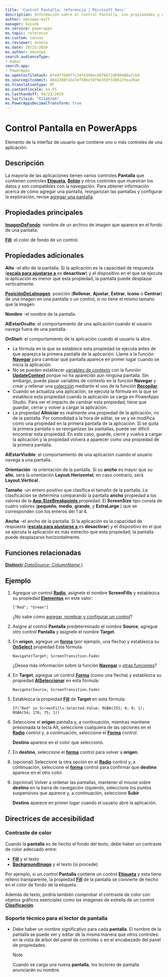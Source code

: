 ```yaml
---
title: 'Control Pantalla: referencia | Microsoft Docs'
description: Información sobre el control Pantalla, con propiedades y ejemplos
author: emcoope-msft
manager: kvivek
ms.service: powerapps
ms.topic: reference
ms.custom: canvas
ms.reviewer: anneta
ms.date: 10/25/2016
ms.author: emcoope
search.audienceType:
- maker
search.app:
- PowerApps
ms.openlocfilehash: 6fedff6d6ffc34fe390ec6978672d699480a7cb9
ms.sourcegitcommit: 4042388fa5e7ef50bc59f9e35df330613fea29ae
ms.translationtype: MT
ms.contentlocale: es-ES
ms.lasthandoff: 04/23/2019
ms.locfileid: "61548740"
ms.PowerAppsDecimalTransform: true
---
```

# <a name="screen-control-in-powerapps"></a>Control Pantalla en PowerApps

Elemento de la interfaz de usuario que contiene uno o más controles de una aplicación.

## <a name="description"></a>Descripción

La mayoría de las aplicaciones tienen varios controles **Pantalla** que contienen controles **[Etiqueta](control-text-box.md)**, **[Botón](control-button.md)** y otros controles que muestran los datos y son compatibles con la navegación. Para obtener información acerca de cómo agregar una pantalla, reorganizan las pantallas y configurar la exploración, revise [agregar una pantalla](../add-screen-context-variables.md).

## <a name="key-properties"></a>Propiedades principales

**[ImagenDeFondo](properties-visual.md)**: nombre de un archivo de imagen que aparece en el fondo de una pantalla.

**[Fill](properties-color-border.md)**: el color de fondo de un control.

## <a name="additional-properties"></a>Propiedades adicionales

**Alto** -el alto de la pantalla. Si la aplicación es la capacidad de respuesta ([**escala para ajustarse a** ](../set-aspect-ratio-portrait-landscape.md#change-screen-size-and-orientation) es **desactivar**) y el dispositivo en el que se ejecuta la aplicación es menor que esta propiedad, la pantalla puede desplazar verticalmente.

**[PosiciónDeLaImagen](properties-visual.md)**: posición (**Rellenar**, **Ajustar**, **Estirar**, **Icono** o **Centrar**) de una imagen en una pantalla o un control, si no tiene el mismo tamaño que la imagen.

**Nombre** -el nombre de la pantalla.

**AlEstarOculto**: el comportamiento de una aplicación cuando el usuario navega fuera de una pantalla.

**OnStart**: el comportamiento de la aplicación cuando el usuario la abre.

- La fórmula en la que se establece esta propiedad se ejecuta antes de que aparezca la primera pantalla de la aplicación. Llame a la función [**Navegar**](../functions/function-navigate.md) para cambiar qué pantalla aparece en primer lugar cuando se inicia la aplicación.
- No se pueden establecer [variables de contexto](../working-with-variables.md) con la función [**UpdateContext**](../functions/function-updatecontext.md) porque no ha aparecido aún ninguna pantalla. Sin embargo, puede pasar variables de contexto en la función **Navegar** y crear y rellenar una [colección](../working-with-variables.md) mediante el uso de la función [**Recopilar**](../functions/function-clear-collect-clearcollect.md).
- Cuando se actualiza una aplicación, se ejecuta la fórmula en la que se establece esta propiedad cuando la aplicación se carga en PowerApps Studio. Para ver el impacto de cambiar esta propiedad, tiene que guardar, cerrar y volver a cargar la aplicación.
- La propiedad **AlIniciar** es realmente una propiedad de la aplicación, no de la pantalla. Por comodidad a la hora de editar, se ve y se modifica como una propiedad en la primera pantalla de la aplicación. Si se quita la primera pantalla o se reorganizan las pantallas, puede ser difícil encontrar esta propiedad. En este caso, guarde, cierre y vuelva a cargar la aplicación y la propiedad volverá a aparecer como una propiedad de la primera pantalla.

**AlEstarVisible**: el comportamiento de una aplicación cuando el usuario navega a una pantalla.

**Orientación** -la orientación de la pantalla. Si su **ancho** es mayor que su **alto**, será la orientación **Layout.Horizontal**; en caso contrario, será **Layout.Vertical** .

**Tamaño** -un entero positivo que clasifica el tamaño de la pantalla. La clasificación se determina comparando la pantalla **ancho** propiedad a los valores de la [ **App.SizeBreakpoints** ](../functions/signals.md) propiedad. El **ScreenSize** tipo consta de cuatro valores (**pequeño**, **medio**, **grande**, y **ExtraLarge** ) que se corresponden con los enteros del 1 al 4.

**Ancho** -el ancho de la pantalla. Si la aplicación es la capacidad de respuesta ([**escala para ajustarse a** ](../set-aspect-ratio-portrait-landscape.md#change-screen-size-and-orientation) es **desactivar**) y el dispositivo en el que se ejecuta la aplicación es más estrecho que esta propiedad, la pantalla puede desplazarse horizontalmente.

## <a name="related-functions"></a>Funciones relacionadas

[**Distinct**( *DataSource*; *ColumnName* )](../functions/function-distinct.md)

## <a name="example"></a>Ejemplo

1. Agregue un control **[Radio](control-radio.md)**, asígnele el nombre **ScreenFills** y establezca su propiedad **[Elementos](properties-core.md)** en este valor:

    `["Red"; "Green"]`

    ¿No sabe cómo [agregar, nombrar y configurar un control](../add-configure-controls.md)?

1. Asigne al control **Pantalla** predeterminado el nombre **Source**, agregue otro control **Pantalla** y asígnele el nombre **Target**.

1. En **origen**, agregue un **[forma](control-shapes-icons.md)** (por ejemplo, una flecha) y establezca su **[OnSelect](properties-core.md)** propiedad Esta fórmula:

    `Navigate(Target; ScreenTransition.Fade)`

    ¿Desea más información sobre la función **[Navegar](../functions/function-navigate.md)** u [otras funciones](../formula-reference.md)?

1. En **Target**, agregue un control **[Forma](control-shapes-icons.md)** (como una flecha) y establezca su propiedad **[AlSeleccionar](properties-core.md)** en esta fórmula:

    `Navigate(Source; ScreenTransition.Fade)`

1. Establezca la propiedad **[Fill](properties-color-border.md)** de **Target** en esta fórmula:

    `If("Red" in ScreenFills.Selected.Value; RGBA(255; 0; 0; 1); RGBA(54; 176; 75; 1))`

1. Seleccione el **origen** pantalla y, a continuación, mientras mantiene presionada la tecla Alt, seleccione cualquiera de las opciones en el **[Radio](control-radio.md)** control y, a continuación, seleccione el **[Forma](control-shapes-icons.md)** control.

    **Destino** aparece en el color que seleccionó.

1. En **destino**, seleccione el **[forma](control-shapes-icons.md)** control para volver a **origen**.

1. (opcional) Seleccione la otra opción en el **[Radio](control-radio.md)** control y, a continuación, seleccione el **[forma](control-shapes-icons.md)** control para confirmar que **destino**  aparece en el otro color.

1. (opcional) Volver a ordenar las pantallas, mantener el mouse sobre **destino** en la barra de navegación izquierdo, seleccione los puntos suspensivos que aparece y, a continuación, seleccione **Subir**.

    **Destino** aparece en primer lugar cuando el usuario abre la aplicación.

## <a name="accessibility-guidelines"></a>Directrices de accesibilidad

### <a name="color-contrast"></a>Contraste de color

Cuando la **pantalla** es de hecho el fondo del texto, debe haber un contraste de color adecuado entre:

- **[Fill](properties-color-border.md)** y el texto
- **[BackgroundImage](properties-visual.md)** y el texto (si procede)

Por ejemplo, si un control **Pantalla** contiene un control **[Etiqueta](control-text-box.md)** y esta tiene relleno transparente, la propiedad **[Fill](properties-color-border.md)** de la pantalla se convierte de hecho en el color de fondo de la etiqueta.

Además de texto, podría también comprobar el contraste de color con objetos gráficos esenciales como las imágenes de estrella de un control **[Clasificación](control-rating.md)**.

### <a name="screen-reader-support"></a>Soporte técnico para el lector de pantalla

- Debe haber un nombre significativo para cada **pantalla**. El nombre de la pantalla se puede ver y editar de la misma manera que otros controles: en la vista de árbol del panel de controles o en el encabezado del panel de propiedades.

    > [!NOTE]
  > Cuando se carga una nueva **pantalla**, los lectores de pantalla anunciarán su nombre.
